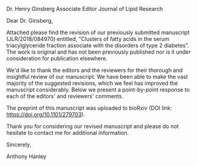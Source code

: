 Dr. Henry Ginsberg
Associate Editor
Journal of Lipid Research

Dear Dr. Ginsberg,

Attached please find the revision of our previously submitted manuscript (JLR/2018/084970) entitled, "Clusters of fatty acids in the serum triacylglyceride fraction associate with the disorders of type 2 diabetes". The work is original and has not been previously published nor is it under consideration for publication elsewhere.

We'd like to thank the editors and the reviewers for their thorough and insightful review of our manuscript. We have been able to make the vast majority of the suggested revisions, which we feel has improved the manuscript considerably. Below we present a point-by-point response to each of the editors' and reviewers'  comments.

The preprint of this manuscript was uploaded to bioRxiv (DOI link: https://doi.org/10.1101/279703).

Thank you for considering our revised manuscript and please do not hesitate to contact me for additional information.

Sincerely,

Anthony Hanley
